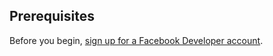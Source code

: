 ## Prerequisites

Before you begin, [sign up for a Facebook Developer account](https://developers.facebook.com/).
